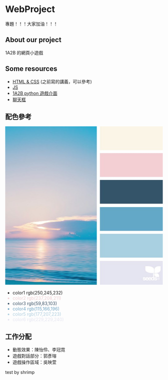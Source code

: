 # WebProject
專題！！！大家加油！！！
 
## About our project
1A2B 的網頁小遊戲

## Some resources
- <a href="https://hackmd.io/@x10/HJl1rdgMo" target="_blank">HTML & CSS</a> (之前寫的講義，可以參考)
- <a href="https://keen-leopard-b6c.notion.site/20231113-Web-c8c2d7f4e0724d168cd31d778b4ac477?pvs=4" target="_blank">JS</a>
- <a href="https://replit.com/@ElaineChen1/2A2B?v=1" target="_blank">1A2B python 遊戲介面</a>
- <a href="https://codepen.io/abbyzhou6/pen/ReVJeG" target="_blank">聊天框</a>

## 配色參考
![Alt text](images/color4.png)
<ul>
    <li style="coloe:rgb(250,245,232);">color1 rgb(250,245,232)</li>
    <li style="color:rgb(237,208,211);">color2 rgb(237,208,211)</li>
    <li style="color:rgb(59,83,103);">color3 rgb(59,83,103)</li>
    <li style="color:rgb(115,166,196);">color4 rgb(115,166,196)</li>
    <li style="color:rgb(177,207,223);">color5 rgb(177,207,223)</li>
    <li style="color:rgb(229,229,240);">color6 rgb(229,229,240)</li>
</ul>

## 工作分配
- 動態效果：陳怡伶、李冠霓
- 遊戲對話部分：郭彥瑢
- 遊戲操作區域：吳映萱

test by shrimp
